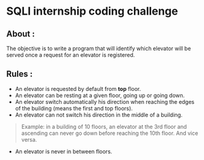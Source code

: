 # SQLI internship coding challenge

 ## About :
 The objective is to write a program that will identify which
 elevator will be served once a request for an elevator is registered.

 ## Rules :  
 - An elevator is requested by default from <b>top</b> floor.
 - An elevator can be resting at a given floor, going up or going down.
 - An elevator switch automatically his direction when reaching the edges of the building (means the first and top floors). </br>
 - An elevator can not switch his direction in the middle of a building.<br />
 >Example: 
 in a building of 10 floors, an elevator at the 3rd floor and
 ascending can never go down before reaching the 10th floor. And vice
 versa.
 - An elevator is never in between floors.
